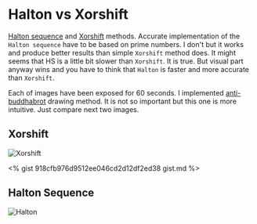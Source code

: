# Halton vs Xorshift

[Halton sequence](http://en.wikipedia.org/wiki/Halton_sequence) and [Xorshift](http://en.wikipedia.org/wiki/Xorshift) methods. Accurate implementation of the `Halton sequence` have to be based on prime numbers. I don't but it works and produce better results than simple `Xorshift` method does. It might seems that HS is a little bit slower than `Xorshift`. It is true. But visual part anyway wins and you have to think that `Halton` is faster and more accurate than `Xorshift`.

Each of images have been exposed for 60 seconds. I implemented [anti-buddhabrot](https://github.com/nikvoronin/BuddhabrotCL) drawing method. It is not so important but this one is more intuitive. Just compare next two images.

## Xorshift

![Xorshift](https://4.bp.blogspot.com/-HdVrpVXF5yM/VETdhahkjWI/AAAAAAAABM0/nFmRPUii72Q/s1600/xorshift-60s-i2000.jpg)

<% gist 918cfb976d9512ee046cd2d12df2ed38 gist.md %>

<script src="https://gist.github.com/nikvoronin/918cfb976d9512ee046cd2d12df2ed38.js?file=gist.md"></script>

## Halton Sequence

![Halton](https://3.bp.blogspot.com/-XGO59KHbgLw/VETdhfyJuUI/AAAAAAAABMw/hTncPwOx59o/s1600/halton-60s-i2000.jpg)

<script src="https://gist.github.com/nikvoronin/0e4cb51dfdf65ea46d120b73aee899ab.js"></script>
